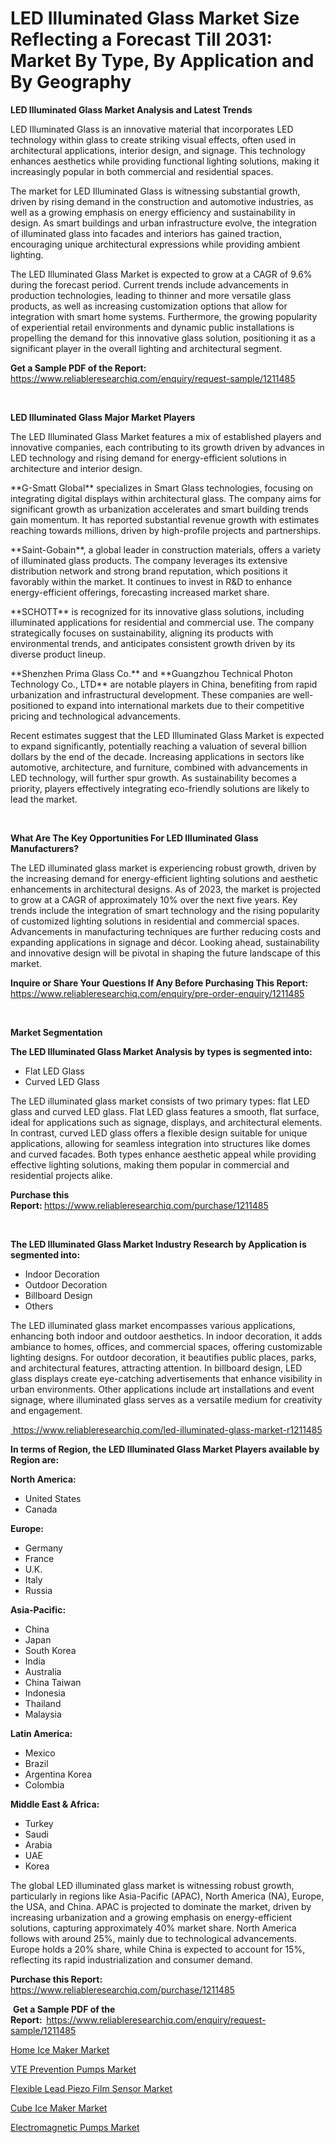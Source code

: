 <p><h1>LED Illuminated Glass Market Size Reflecting a Forecast Till 2031: Market By Type, By Application and By Geography</h1></p><p><strong>LED Illuminated Glass Market Analysis and Latest Trends</strong></p>
<p><p>LED Illuminated Glass is an innovative material that incorporates LED technology within glass to create striking visual effects, often used in architectural applications, interior design, and signage. This technology enhances aesthetics while providing functional lighting solutions, making it increasingly popular in both commercial and residential spaces. </p><p>The market for LED Illuminated Glass is witnessing substantial growth, driven by rising demand in the construction and automotive industries, as well as a growing emphasis on energy efficiency and sustainability in design. As smart buildings and urban infrastructure evolve, the integration of illuminated glass into facades and interiors has gained traction, encouraging unique architectural expressions while providing ambient lighting.</p><p>The LED Illuminated Glass Market is expected to grow at a CAGR of 9.6% during the forecast period. Current trends include advancements in production technologies, leading to thinner and more versatile glass products, as well as increasing customization options that allow for integration with smart home systems. Furthermore, the growing popularity of experiential retail environments and dynamic public installations is propelling the demand for this innovative glass solution, positioning it as a significant player in the overall lighting and architectural segment.</p></p>
<p><strong>Get a Sample PDF of the Report:&nbsp;</strong> <a href="https://www.reliableresearchiq.com/enquiry/request-sample/1211485?utm_campaign=1257&utm_medium=2&utm_source=Github&utm_content=ia&utm_term=05102024&utm_id=led-illuminated-glass">https://www.reliableresearchiq.com/enquiry/request-sample/1211485</a></p>
<p>&nbsp;</p>
<p><strong>LED Illuminated Glass Major Market Players</strong></p>
<p><p>The LED Illuminated Glass Market features a mix of established players and innovative companies, each contributing to its growth driven by advances in LED technology and rising demand for energy-efficient solutions in architecture and interior design.</p><p>**G-Smatt Global** specializes in Smart Glass technologies, focusing on integrating digital displays within architectural glass. The company aims for significant growth as urbanization accelerates and smart building trends gain momentum. It has reported substantial revenue growth with estimates reaching towards millions, driven by high-profile projects and partnerships.</p><p>**Saint-Gobain**, a global leader in construction materials, offers a variety of illuminated glass products. The company leverages its extensive distribution network and strong brand reputation, which positions it favorably within the market. It continues to invest in R&D to enhance energy-efficient offerings, forecasting increased market share.</p><p>**SCHOTT** is recognized for its innovative glass solutions, including illuminated applications for residential and commercial use. The company strategically focuses on sustainability, aligning its products with environmental trends, and anticipates consistent growth driven by its diverse product lineup.</p><p>**Shenzhen Prima Glass Co.** and **Guangzhou Technical Photon Technology Co., LTD** are notable players in China, benefiting from rapid urbanization and infrastructural development. These companies are well-positioned to expand into international markets due to their competitive pricing and technological advancements.</p><p>Recent estimates suggest that the LED Illuminated Glass Market is expected to expand significantly, potentially reaching a valuation of several billion dollars by the end of the decade. Increasing applications in sectors like automotive, architecture, and furniture, combined with advancements in LED technology, will further spur growth. As sustainability becomes a priority, players effectively integrating eco-friendly solutions are likely to lead the market.</p></p>
<p>&nbsp;</p>
<p><strong>What Are The Key Opportunities For LED Illuminated Glass Manufacturers?</strong></p>
<p><p>The LED illuminated glass market is experiencing robust growth, driven by the increasing demand for energy-efficient lighting solutions and aesthetic enhancements in architectural designs. As of 2023, the market is projected to grow at a CAGR of approximately 10% over the next five years. Key trends include the integration of smart technology and the rising popularity of customized lighting solutions in residential and commercial spaces. Advancements in manufacturing techniques are further reducing costs and expanding applications in signage and décor. Looking ahead, sustainability and innovative design will be pivotal in shaping the future landscape of this market.</p></p>
<p><strong>Inquire or Share Your Questions If Any Before Purchasing This Report:</strong> <a href="https://www.reliableresearchiq.com/enquiry/pre-order-enquiry/1211485?utm_campaign=1257&utm_medium=2&utm_source=Github&utm_content=ia&utm_term=05102024&utm_id=led-illuminated-glass">https://www.reliableresearchiq.com/enquiry/pre-order-enquiry/1211485</a></p>
<p>&nbsp;</p>
<p><strong>Market Segmentation</strong></p>
<p><strong>The LED Illuminated Glass Market Analysis by types is segmented into:</strong></p>
<p><ul><li>Flat LED Glass</li><li>Curved LED Glass</li></ul></p>
<p><p>The LED illuminated glass market consists of two primary types: flat LED glass and curved LED glass. Flat LED glass features a smooth, flat surface, ideal for applications such as signage, displays, and architectural elements. In contrast, curved LED glass offers a flexible design suitable for unique applications, allowing for seamless integration into structures like domes and curved facades. Both types enhance aesthetic appeal while providing effective lighting solutions, making them popular in commercial and residential projects alike.</p></p>
<p><strong>Purchase this Report:&nbsp;</strong><a href="https://www.reliableresearchiq.com/purchase/1211485?utm_campaign=1257&utm_medium=2&utm_source=Github&utm_content=ia&utm_term=05102024&utm_id=led-illuminated-glass">https://www.reliableresearchiq.com/purchase/1211485</a></p>
<p>&nbsp;</p>
<p><strong>The LED Illuminated Glass Market Industry Research by Application is segmented into:</strong></p>
<p><ul><li>Indoor Decoration</li><li>Outdoor Decoration</li><li>Billboard Design</li><li>Others</li></ul></p>
<p><p>The LED illuminated glass market encompasses various applications, enhancing both indoor and outdoor aesthetics. In indoor decoration, it adds ambiance to homes, offices, and commercial spaces, offering customizable lighting designs. For outdoor decoration, it beautifies public places, parks, and architectural features, attracting attention. In billboard design, LED glass displays create eye-catching advertisements that enhance visibility in urban environments. Other applications include art installations and event signage, where illuminated glass serves as a versatile medium for creativity and engagement.</p></p>
<p><a href="https://www.reliableresearchiq.com/led-illuminated-glass-market-r1211485?utm_campaign=1257&utm_medium=2&utm_source=Github&utm_content=ia&utm_term=05102024&utm_id=led-illuminated-glass">&nbsp;https://www.reliableresearchiq.com/led-illuminated-glass-market-r1211485</a></p>
<p><strong>In terms of Region, the LED Illuminated Glass Market Players available by Region are:</strong></p>
<p>
    <p> <strong> North America: </strong>
        <ul>
            <li>United States</li>
            <li>Canada</li>
        </ul>
        </p> 
    <p> <strong> Europe: </strong>
        <ul>
            <li>Germany</li>
            <li>France</li>
            <li>U.K.</li>
            <li>Italy</li>
            <li>Russia</li>
        </ul>
        </p> 
    <p> <strong> Asia-Pacific: </strong>
        <ul>
            <li>China</li>
            <li>Japan</li>
            <li>South Korea</li>
            <li>India</li>
            <li>Australia</li>
            <li>China Taiwan</li>
            <li>Indonesia</li>
            <li>Thailand</li>
            <li>Malaysia</li>
        </ul>
        </p> 
    <p> <strong> Latin America: </strong>
        <ul>
            <li>Mexico</li>
            <li>Brazil</li>
            <li>Argentina Korea</li>
            <li>Colombia</li>
        </ul>
        </p> 
    <p> <strong> Middle East & Africa: </strong>
        <ul>
            <li>Turkey</li>
            <li>Saudi</li>
            <li>Arabia</li>
            <li>UAE</li>
            <li>Korea</li>
        </ul>
    </p>
    </p>
<p><p>The global LED illuminated glass market is witnessing robust growth, particularly in regions like Asia-Pacific (APAC), North America (NA), Europe, the USA, and China. APAC is projected to dominate the market, driven by increasing urbanization and a growing emphasis on energy-efficient solutions, capturing approximately 40% market share. North America follows with around 25%, mainly due to technological advancements. Europe holds a 20% share, while China is expected to account for 15%, reflecting its rapid industrialization and consumer demand.</p></p>
<p><strong>Purchase this Report: </strong><a href="https://www.reliableresearchiq.com/purchase/1211485?utm_campaign=1257&utm_medium=2&utm_source=Github&utm_content=ia&utm_term=05102024&utm_id=led-illuminated-glass">https://www.reliableresearchiq.com/purchase/1211485</a></p>
<p>&nbsp;<strong>Get a Sample PDF of the Report:&nbsp;&nbsp;</strong><a href="https://www.reliableresearchiq.com/enquiry/request-sample/1211485?utm_campaign=1257&utm_medium=2&utm_source=Github&utm_content=ia&utm_term=05102024&utm_id=led-illuminated-glass">https://www.reliableresearchiq.com/enquiry/request-sample/1211485</a></p>
<p><strong></strong></p>
<p><p><a href="https://www.linkedin.com/pulse/home-ice-maker-market-evolution-global-trends-regional-dynamics-cbrge?utm_campaign=1257&utm_medium=2&utm_source=Github&utm_content=ia&utm_term=05102024&utm_id=led-illuminated-glass">Home Ice Maker Market</a></p><p><a href="https://github.com/Dritamusajz475/Market-Research-Report-List-1/blob/main/vte-prevention-pumps-market.md?utm_campaign=1257&utm_medium=2&utm_source=Github&utm_content=ia&utm_term=05102024&utm_id=led-illuminated-glass">VTE Prevention Pumps Market</a></p><p><a href="https://issuu.com/reportprime-2/docs/flexible-lead-piezo-film-sensor-mar_1d0bae22cec8ef?utm_campaign=1257&utm_medium=2&utm_source=Github&utm_content=ia&utm_term=05102024&utm_id=led-illuminated-glass">Flexible Lead Piezo Film Sensor Market</a></p><p><a href="https://www.linkedin.com/pulse/cube-ice-maker-market-industry-trends-forecast-period-from-dac5e?utm_campaign=1257&utm_medium=2&utm_source=Github&utm_content=ia&utm_term=05102024&utm_id=led-illuminated-glass">Cube Ice Maker Market</a></p><p><a href="https://github.com/JavierDDowns/Market-Research-Report-List-1/blob/main/electromagnetic-pumps-market.md?utm_campaign=1257&utm_medium=2&utm_source=Github&utm_content=ia&utm_term=05102024&utm_id=led-illuminated-glass">Electromagnetic Pumps Market</a></p></p>